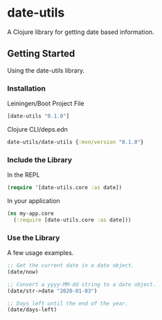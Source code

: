 # date-utils

A Clojure library for getting date based information.

## Getting Started

Using the date-utils library.

### Installation

Leiningen/Boot Project File

```clojure
[date-utils "0.1.0"]
```

Clojure CLI/deps.edn

```clojure
date-utils/date-utils {:mvn/version "0.1.0"}
```

### Include the Library

In the REPL

```clojure
(require '[date-utils.core :as date])
```

In your application

```clojure
(ns my-app.core
  (:require [date-utils.core :as date]))
```

### Use the Library

A few usage examples.

```clojure
;; Get the current date in a date object.
(date/now)

;; Convert a yyyy-MM-dd string to a date object.
(date/str->date "2020-01-03")

;; Days left until the end of the year.
(date/days-left)
```
